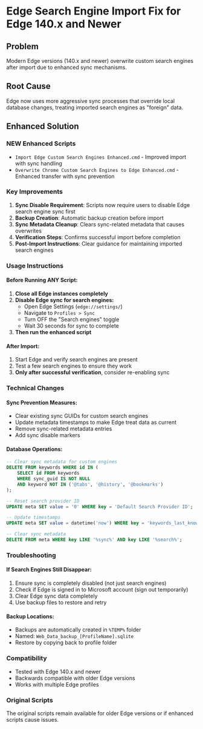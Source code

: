 # Edge Search Engine Import Fix for Edge 140.x and Newer

## Problem
Modern Edge versions (140.x and newer) overwrite custom search engines after import due to enhanced sync mechanisms.

## Root Cause
Edge now uses more aggressive sync processes that override local database changes, treating imported search engines as "foreign" data.

## Enhanced Solution

### NEW Enhanced Scripts
- `Import Edge Custom Search Engines Enhanced.cmd` - Improved import with sync handling
- `Overwrite Chrome Custom Search Engines to Edge Enhanced.cmd` - Enhanced transfer with sync prevention

### Key Improvements
1. **Sync Disable Requirement**: Scripts now require users to disable Edge search engine sync first
2. **Backup Creation**: Automatic backup creation before import
3. **Sync Metadata Cleanup**: Clears sync-related metadata that causes overwrites
4. **Verification Steps**: Confirms successful import before completion
5. **Post-Import Instructions**: Clear guidance for maintaining imported search engines

### Usage Instructions

#### Before Running ANY Script:
1. **Close all Edge instances completely**
2. **Disable Edge sync for search engines:**
   - Open Edge Settings (`edge://settings/`)
   - Navigate to `Profiles > Sync`
   - Turn OFF the "Search engines" toggle
   - Wait 30 seconds for sync to complete
3. **Then run the enhanced script**

#### After Import:
1. Start Edge and verify search engines are present
2. Test a few search engines to ensure they work
3. **Only after successful verification**, consider re-enabling sync

### Technical Changes

#### Sync Prevention Measures:
- Clear existing sync GUIDs for custom search engines
- Update metadata timestamps to make Edge treat data as current
- Remove sync-related metadata entries
- Add sync disable markers

#### Database Operations:
```sql
-- Clear sync metadata for custom engines
DELETE FROM keywords WHERE id IN (
    SELECT id FROM keywords 
    WHERE sync_guid IS NOT NULL 
    AND keyword NOT IN ('@tabs', '@history', '@bookmarks')
);

-- Reset search provider ID
UPDATE meta SET value = '0' WHERE key = 'Default Search Provider ID';

-- Update timestamps
UPDATE meta SET value = datetime('now') WHERE key = 'keywords_last_known_change_time';

-- Clear sync metadata
DELETE FROM meta WHERE key LIKE '%sync%' AND key LIKE '%search%';
```

### Troubleshooting

#### If Search Engines Still Disappear:
1. Ensure sync is completely disabled (not just search engines)
2. Check if Edge is signed in to Microsoft account (sign out temporarily)
3. Clear Edge sync data completely
4. Use backup files to restore and retry

#### Backup Locations:
- Backups are automatically created in `%TEMP%` folder
- Named: `Web_Data_backup_[ProfileName].sqlite`
- Restore by copying back to profile folder

### Compatibility
- Tested with Edge 140.x and newer
- Backwards compatible with older Edge versions
- Works with multiple Edge profiles

### Original Scripts
The original scripts remain available for older Edge versions or if enhanced scripts cause issues.